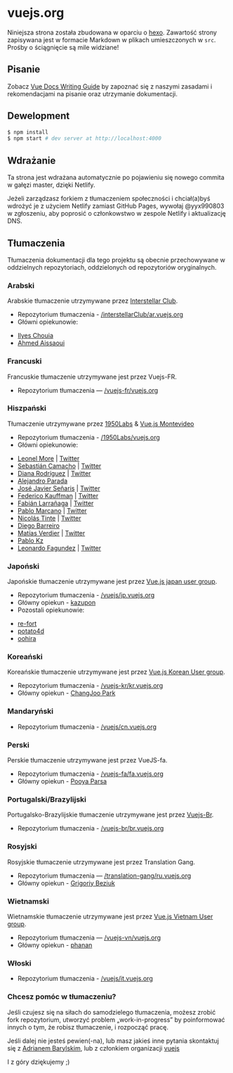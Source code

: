 ﻿# vuejs.org

Niniejsza strona została zbudowana w oparciu o [hexo](http://hexo.io/). Zawartość strony zapisywana jest w formacie Markdown w plikach umieszczonych w `src`. Prośby o ściągnięcie są mile widziane!

## Pisanie

Zobacz [Vue Docs Writing Guide](https://github.com/vuejs/vuejs.org/blob/master/writing-guide.md)  by zapoznać się z naszymi zasadami i rekomendacjami na pisanie oraz utrzymanie dokumentacji.

## Dewelopment

``` bash
$ npm install
$ npm start # dev server at http://localhost:4000
```

## Wdrażanie

Ta strona jest wdrażana automatycznie po pojawieniu się nowego commita w gałęzi master, dzięki Netlify.

Jeżeli zarządzasz forkiem z tłumaczeniem społeczności i chciał(a)byś wdrożyć je z użyciem Netlify zamiast GitHub Pages, wywołaj @yyx990803 w zgłoszeniu, aby poprosić o członkowstwo w zespole Netlify i aktualizację DNS.

## Tłumaczenia

Tłumaczenia dokumentacji dla tego projektu są obecnie przechowywane w oddzielnych repozytoriach, oddzielonych od repozytoriów oryginalnych.

### Arabski

Arabskie tłumaczenie utrzymywane przez [Interstellar Club](https://github.com/InterstellarClub).

* Repozytorium tłumaczenia - [/interstellarClub/ar.vuejs.org](https://github.com/interstellarClub/ar.vuejs.org)
* Główni opiekunowie:
- [Ilyes Chouia](https://github.com/celyes)
- [Ahmed Aissaoui](https://github.com/Aissaoui-Ahmed)
    
### Francuski

Francuskie tłumaczenie utrzymywane jest przez Vuejs-FR.

* Repozytorium tłumaczenia — [/vuejs-fr/vuejs.org](https://github.com/vuejs-fr/vuejs.org)

### Hiszpański

Tłumaczenie utrzymywane przez [1950Labs](https://1950labs.com) & [Vue.js Montevideo](https://www.meetup.com/Montevideo-Vue-JS-Meetup/)

* Repozytorium tłumaczenia - [/1950Labs/vuejs.org](https://github.com/1950Labs/vuejs.org)
* Główni opiekunowie:
- [Leonel More](https://github.com/leonelmore) | [Twitter](https://twitter.com/leonelmore)
- [Sebastián Camacho](https://github.com/sxcamacho) | [Twitter](https://twitter.com/sxcamacho)
- [Diana Rodríguez](https://github.com/alphacentauri82) | [Twitter](https://twitter.com/cotufa82)
- [Alejandro Parada](https://github.com/alejandro8605)
- [José Javier Señaris](https://github.com/pepesenaris) | [Twitter](https://twitter.com/pepesenaris)
- [Federico Kauffman](https://github.com/fedekau) | [Twitter](https://twitter.com/fedekauffman)
- [Fabián Larrañaga](https://github.com/FLarra) | [Twitter](https://twitter.com/FLarraa)
- [Pablo Marcano](https://github.com/Pablosky12) | [Twitter](https://twitter.com/stiv_ml)
- [Nicolás Tinte](https://github.com/Tintef) | [Twitter](https://twitter.com/NicoTinte)
- [Diego Barreiro](https://github.com/faliure)
- [Matías Verdier](https://github.com/MatiasVerdier) | [Twitter](https://twitter.com/matiasvj)
- [Pablo Kz](https://github.com/pabloKz)
- [Leonardo Fagundez](https://github.com/lfgdzdev) | [Twitter](https://twitter.com/Lfgdz)

### Japoński

Japońskie tłumaczenie utrzymywane jest przez [Vue.js japan user group](https://github.com/vuejs-jp).

* Repozytorium tłumaczenia - [/vuejs/jp.vuejs.org](https://github.com/vuejs/jp.vuejs.org)
* Główny opiekun - [kazupon](https://github.com/kazupon)
* Pozostali opiekunowie:
- [re-fort](https://github.com/re-fort)
- [potato4d](https://github.com/potato4d)
- [oohira](https://github.com/oohira)	

### Koreański

Koreańskie tłumaczenie utrzymywane jest przez [Vue.js Korean User group](https://github.com/vuejs-kr).

* Repozytorium tłumaczenia - [/vuejs-kr/kr.vuejs.org](https://github.com/vuejs-kr/kr.vuejs.org)
* Główny opiekun - [ChangJoo Park](https://github.com/ChangJoo-Park)

### Mandaryński

* Repozytorium tłumaczenia - [/vuejs/cn.vuejs.org](https://github.com/vuejs/cn.vuejs.org)

### Perski

Perskie tłumaczenie utrzymywane jest przez VueJS-fa.

* Repozytorium tłumaczenia - [/vuejs-fa/fa.vuejs.org](https://github.com/vuejs-fa/fa.vuejs.org)
* Główny opiekun - [Pooya Parsa](https://github.com/pi0)

### Portugalski/Brazylijski

Portugalsko-Brazylijskie tłumaczenie utrzymywane jest przez [Vuejs-Br](https://github.com/vuejs-br).

* Repozytorium tłumaczenia - [/vuejs-br/br.vuejs.org](https://github.com/vuejs-br/br.vuejs.org)

### Rosyjski

Rosyjskie tłumaczenie utrzymywane jest przez Translation Gang.

* Repozytorium tłumaczenia — [/translation-gang/ru.vuejs.org](https://github.com/translation-gang/ru.vuejs.org)
* Główny opiekun - [Grigoriy Beziuk](https://gbezyuk.github.io)

### Wietnamski

Wietnamskie tłumaczenie utrzymywane jest przez [Vue.js Vietnam User group](https://github.com/vuejs-vn/).

* Repozytorium tłumaczenia — [/vuejs-vn/vuejs.org](https://github.com/vuejs-vn/vuejs.org)
* Główny opiekun - [phanan](https://github.com/phanan)

### Włoski

* Repozytorium tłumaczenia - [/vuejs/it.vuejs.org](https://github.com/vuejs/it.vuejs.org)

### Chcesz pomóc w tłumaczeniu?

Jeśli czujesz się na siłach do samodzielego tłumaczenia, możesz zrobić fork repozytorium, utworzyć problem „work-in-progress” by poinformować innych o tym, że robisz tłumaczenie, i rozpocząć pracę.

Jeśli dalej nie jesteś pewien(-na), lub masz jakieś inne pytania skontaktuj się z [Adrianem Barylskim](https://github.com/baryla), lub z członkiem organizacji [vuejs](https://github.com/vuejs)

I z góry dziękujemy ;)